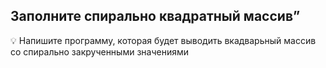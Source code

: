## Заполните спирально квадратный массив”

💡 Напишите программу, которая будет выводить вкадварьный массив со спирально закрученными значениями